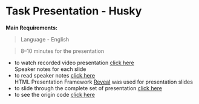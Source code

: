  # Task Presentation - Husky

**Main Requirements:**  
> Language - English  

> 8–10 minutes for the presentation  
  + to watch recorded video presentation [click here]()  
Speaker notes for each slide
  + to read speaker notes [click here]()  
HTML Presentation Framework [Reveal](https://revealjs.com/) was used for presentation slides
  + to slide through the complete set of presentation [click here]()  
  + to see the origin code [click here]()